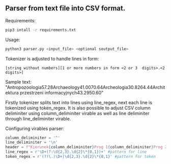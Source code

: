 ## Parser from text file into CSV format.

Requirements: </br>
```bash
pip3 intall -r requirements.txt
```

Usage: </br>
```bash
python3 parser.py <input_file> <optional soutput_file>
```

Tokenizer is adjusted to handle lines in form:

`[string without numbers][1 or more numbers in form <2 or 3  digits>.<2 digits>]`

Sample text: "Antropozoologia57.28Archaeology41.0070.64Archeologia30.8264.44Architektura przestrzeni informacyjnych43.2950.60"

Firstly tokenizer splits text into lines using line_regex, next each line is tokenized using token_regex. It is also possible to adjust CSV column deliminiter using column_deliminiter virable as well as line deliminiter through line_deliminiter virable.

Configuring virables parser:</br>
```python
column_deliminiter = '^' 
line_deliminiter = '\n'
header = f"Kierunek{column_deliminiter}Prog 1{column_deliminiter}Prog 2{column_deliminiter}Prog 3\n"
line_regex = r'\D+(?:\d{2,3}.\d{2}\*{0,1})+' #pattern for line
token_regex = r'(?!\.)\D+|\d{2,3}.\d{2}\*{0,1}' #pattern for token
 ``` 